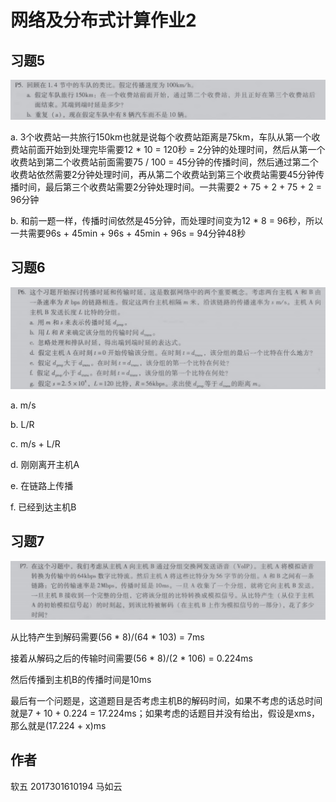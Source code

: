 
# 网络及分布式计算作业2

## 习题5

![avatar](./P5.png)

a. 3个收费站一共旅行150km也就是说每个收费站距离是75km，车队从第一个收费站前面开始到处理完毕需要12 * 10 = 120秒 = 2分钟的处理时间，然后从第一个收费站到第二个收费站前面需要75 / 100 = 45分钟的传播时间，然后通过第二个收费站依然需要2分钟处理时间，再从第二个收费站到第三个收费站需要45分钟传播时间，最后第三个收费站需要2分钟处理时间。一共需要2 + 75 + 2 + 75 + 2 = 96分钟

b. 和前一题一样，传播时间依然是45分钟，而处理时间变为12 * 8 = 96秒，所以一共需要96s + 45min + 96s + 45min + 96s = 94分钟48秒

## 习题6

![avatar](./P6.png)

a. m/s

b. L/R

c. m/s + L/R

d. 刚刚离开主机A

e. 在链路上传播

f. 已经到达主机B

## 习题7

![avatar](./P7.png)

从比特产生到解码需要(56 * 8)/(64 * 103) = 7ms

接着从解码之后的传输时间需要(56 * 8)/(2 * 106) = 0.224ms

然后传播到主机B的传播时间是10ms

最后有一个问题是，这道题目是否考虑主机B的解码时间，如果不考虑的话总时间就是7 + 10 + 0.224 = 17.224ms；如果考虑的话题目并没有给出，假设是xms，那么就是(17.224 + x)ms

## 作者

软五 2017301610194 马如云
